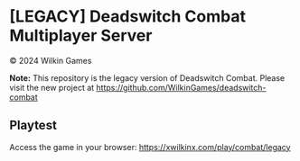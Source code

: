 # [LEGACY] Deadswitch Combat Multiplayer Server

© 2024 Wilkin Games

**Note:** This repository is the legacy version of Deadswitch Combat. Please visit the new project at https://github.com/WilkinGames/deadswitch-combat

## Playtest

Access the game in your browser: https://xwilkinx.com/play/combat/legacy
